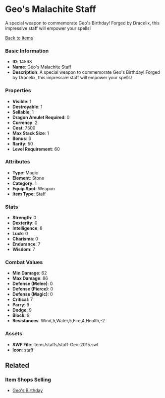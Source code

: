 # Geo's Malachite Staff

A special weapon to commemorate Geo's Birthday! Forged by Dracelix, this impressive staff will empower your spells!

[Back to Items](../items.md)

### Basic Information

- **ID**: 14568
- **Name**: Geo&#039;s Malachite Staff
- **Description**: A special weapon to commemorate Geo&#039;s Birthday! Forged by Dracelix, this impressive staff will empower your spells!

### Properties

- **Visible**: 1
- **Destroyable**: 1
- **Sellable**: 1
- **Dragon Amulet Required**: 0
- **Currency**: 2
- **Cost**: 7500
- **Max Stack Size**: 1
- **Bonus**: 6
- **Rarity**: 50
- **Level Requirement**: 60

### Attributes

- **Type**: Magic
- **Element**: Stone
- **Category**: 1
- **Equip Spot**: Weapon
- **Item Type**: Staff

### Stats

- **Strength**: 0
- **Dexterity**: 0
- **Intelligence**: 8
- **Luck**: 0
- **Charisma**: 0
- **Endurance**: 7
- **Wisdom**: 7

### Combat Values

- **Min Damage**: 62
- **Max Damage**: 86
- **Defense (Melee)**: 0
- **Defense (Pierce)**: 0
- **Defense (Magic)**: 0
- **Critical**: 7
- **Parry**: 9
- **Dodge**: 9
- **Block**: 9
- **Resistances**: Wind,5,Water,5,Fire,4,Health,-2

### Assets

- **SWF File**: items/staffs/staff-Geo-2015.swf
- **Icon**: staff

## Related

### Item Shops Selling

- [Geo's Birthday](../item-shops/461-geo-s-birthday.md)

